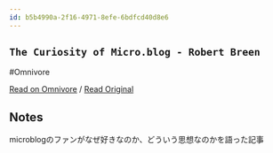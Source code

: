 ```yaml
---
id: b5b4990a-2f16-4971-8efe-6bdfcd40d8e6
---
```


## `The Curiosity of Micro.blog - Robert Breen`
#Omnivore

[Read on Omnivore](https://omnivore.app/me/https-robertbreen-com-2023-10-15-the-curiosity-of-microblog-191351407c9) / [Read Original](https://robertbreen.com/2023/10/15/the-curiosity-of-microblog/)

## Notes

microblogのファンがなぜ好きなのか、どういう思想なのかを語った記事

